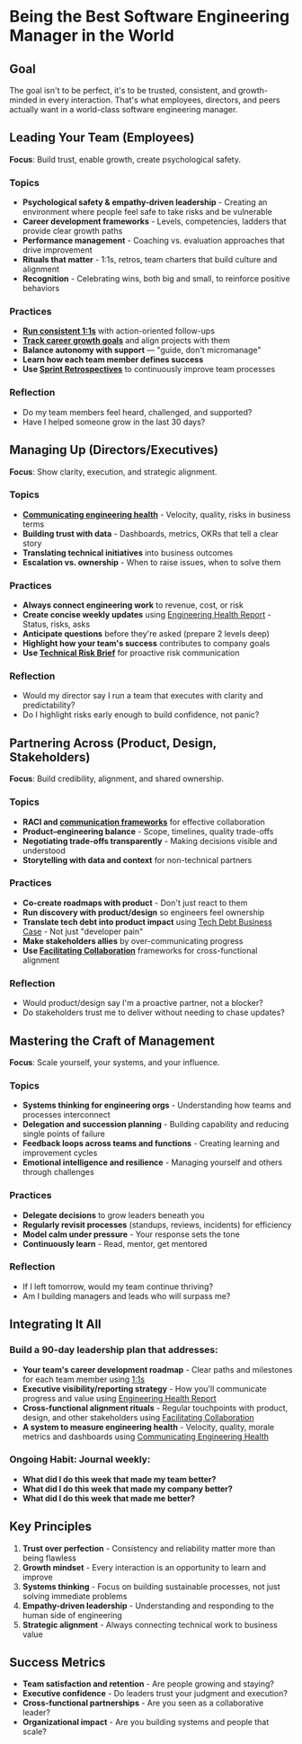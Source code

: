 # Being the Best Software Engineering Manager in the World

## Goal

The goal isn't to be perfect, it's to be trusted, consistent, and growth-minded in every interaction. That's what employees, directors, and peers actually want in a world-class software engineering manager.

## Leading Your Team (Employees)

**Focus**: Build trust, enable growth, create psychological safety.

### Topics
* **Psychological safety & empathy-driven leadership** - Creating an environment where people feel safe to take risks and be vulnerable
* **Career development frameworks** - Levels, competencies, ladders that provide clear growth paths
* **Performance management** - Coaching vs. evaluation approaches that drive improvement
* **Rituals that matter** - 1:1s, retros, team charters that build culture and alignment
* **Recognition** - Celebrating wins, both big and small, to reinforce positive behaviors

### Practices
* **[Run consistent 1:1s](../rituals/1-on-1-template.md)** with action-oriented follow-ups
* **[Track career growth goals](../rituals/1-on-1-template.md)** and align projects with them
* **Balance autonomy with support** — "guide, don't micromanage"
* **Learn how each team member defines success**
* **Use [Sprint Retrospectives](../rituals/sprint-retrospectives.md)** to continuously improve team processes

### Reflection
* Do my team members feel heard, challenged, and supported?
* Have I helped someone grow in the last 30 days?

## Managing Up (Directors/Executives)

**Focus**: Show clarity, execution, and strategic alignment.

### Topics
* **[Communicating engineering health](../health/engineering-health-report.md)** - Velocity, quality, risks in business terms
* **Building trust with data** - Dashboards, metrics, OKRs that tell a clear story
* **Translating technical initiatives** into business outcomes
* **Escalation vs. ownership** - When to raise issues, when to solve them

### Practices
* **Always connect engineering work** to revenue, cost, or risk
* **Create concise weekly updates** using [Engineering Health Report](../communication/03-engineering-health-report.md) - Status, risks, asks
* **Anticipate questions** before they're asked (prepare 2 levels deep)
* **Highlight how your team's success** contributes to company goals
* **Use [Technical Risk Brief](../communication/02-technical-risk-brief.md)** for proactive risk communication

### Reflection
* Would my director say I run a team that executes with clarity and predictability?
* Do I highlight risks early enough to build confidence, not panic?

## Partnering Across (Product, Design, Stakeholders)

**Focus**: Build credibility, alignment, and shared ownership.

### Topics
* **RACI and [communication frameworks](https://noahlk.medium.com/key-communication-frameworks-for-individual-contributors-e18142a2c66f)** for effective collaboration
* **Product–engineering balance** - Scope, timelines, quality trade-offs
* **Negotiating trade-offs transparently** - Making decisions visible and understood
* **Storytelling with data and context** for non-technical partners

### Practices
* **Co-create roadmaps with product** - Don't just react to them
* **Run discovery with product/design** so engineers feel ownership
* **Translate tech debt into product impact** using [Tech Debt Business Case](../communication/09-tech-debt-business-case.md) - Not just "developer pain"
* **Make stakeholders allies** by over-communicating progress
* **Use [Facilitating Collaboration](../rituals/facilitating-collaboration.md)** frameworks for cross-functional alignment

### Reflection
* Would product/design say I'm a proactive partner, not a blocker?
* Do stakeholders trust me to deliver without needing to chase updates?

## Mastering the Craft of Management

**Focus**: Scale yourself, your systems, and your influence.

### Topics
* **Systems thinking for engineering orgs** - Understanding how teams and processes interconnect
* **Delegation and succession planning** - Building capability and reducing single points of failure
* **Feedback loops across teams and functions** - Creating learning and improvement cycles
* **Emotional intelligence and resilience** - Managing yourself and others through challenges

### Practices
* **Delegate decisions** to grow leaders beneath you
* **Regularly revisit processes** (standups, reviews, incidents) for efficiency
* **Model calm under pressure** - Your response sets the tone
* **Continuously learn** - Read, mentor, get mentored

### Reflection
* If I left tomorrow, would my team continue thriving?
* Am I building managers and leads who will surpass me?

## Integrating It All

### Build a 90-day leadership plan that addresses:
* **Your team's career development roadmap** - Clear paths and milestones for each team member using [1:1s](../rituals/1-on-1-template.md)
* **Executive visibility/reporting strategy** - How you'll communicate progress and value using [Engineering Health Report](../communication/03-engineering-health-report.md)
* **Cross-functional alignment rituals** - Regular touchpoints with product, design, and other stakeholders using [Facilitating Collaboration](../rituals/facilitating-collaboration.md)
* **A system to measure engineering health** - Velocity, quality, morale metrics and dashboards using [Communicating Engineering Health](../health/engineering-health-report.md)

### Ongoing Habit: Journal weekly:
* **What did I do this week that made my team better?**
* **What did I do this week that made my company better?**
* **What did I do this week that made me better?**

## Key Principles

1. **Trust over perfection** - Consistency and reliability matter more than being flawless
2. **Growth mindset** - Every interaction is an opportunity to learn and improve
3. **Systems thinking** - Focus on building sustainable processes, not just solving immediate problems
4. **Empathy-driven leadership** - Understanding and responding to the human side of engineering
5. **Strategic alignment** - Always connecting technical work to business value

## Success Metrics

- **Team satisfaction and retention** - Are people growing and staying?
- **Executive confidence** - Do leaders trust your judgment and execution?
- **Cross-functional partnerships** - Are you seen as a collaborative leader?
- **Organizational impact** - Are you building systems and people that scale?
